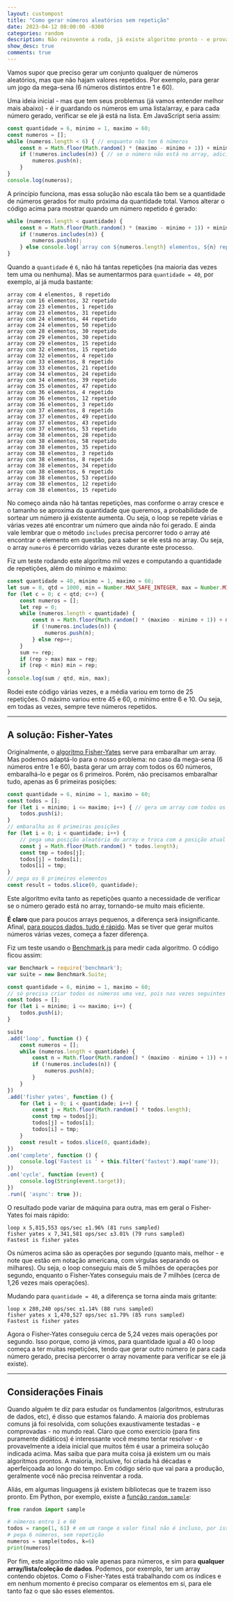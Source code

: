 ```yaml
---
layout: custompost
title: "Como gerar números aleatórios sem repetição"
date: 2023-04-12 08:00:00 -0300
categories: random
description: Não reinvente a roda, já existe algoritmo pronto - e provavelmente mais eficiente do que esse que você fez :-)
show_desc: true
comments: true
---
```


Vamos supor que preciso gerar um conjunto qualquer de números aleatórios, mas que não hajam valores repetidos. Por exemplo, para gerar um jogo da mega-sena (6 números distintos entre 1 e 60).

Uma ideia inicial - mas que tem seus problemas (já vamos entender melhor mais abaixo) - é ir guardando os números em uma lista/array, e para cada número gerado, verificar se ele já está na lista. Em JavaScript seria assim:

```javascript
const quantidade = 6, minimo = 1, maximo = 60;
const numeros = [];
while (numeros.length < 6) { // enquanto não tem 6 números
    const n = Math.floor(Math.random() * (maximo - minimo + 1)) + minimo; // gera número entre 1 e 60
    if (!numeros.includes(n)) { // se o número não está no array, adiciona
        numeros.push(n);
    }
}
console.log(numeros);
```

A princípio funciona, mas essa solução não escala tão bem se a quantidade de números gerados for muito próxima da quantidade total. Vamos alterar o código acima para mostrar quando um número repetido é gerado:

```javascript
while (numeros.length < quantidade) {
    const n = Math.floor(Math.random() * (maximo - minimo + 1)) + minimo;
    if (!numeros.includes(n)) {
        numeros.push(n);
    } else console.log(`array com ${numeros.length} elementos, ${n} repetido`);
}
```

Quando a `quantidade` é `6`, não há tantas repetições (na maioria das vezes tem uma ou nenhuma). Mas se aumentarmos para `quantidade = 40`, por exemplo, aí já muda bastante:

```
array com 4 elementos, 8 repetido
array com 16 elementos, 32 repetido
array com 23 elementos, 1 repetido
array com 23 elementos, 31 repetido
array com 24 elementos, 44 repetido
array com 24 elementos, 50 repetido
array com 28 elementos, 30 repetido
array com 29 elementos, 30 repetido
array com 29 elementos, 15 repetido
array com 32 elementos, 15 repetido
array com 32 elementos, 4 repetido
array com 33 elementos, 8 repetido
array com 33 elementos, 21 repetido
array com 34 elementos, 24 repetido
array com 34 elementos, 39 repetido
array com 35 elementos, 47 repetido
array com 36 elementos, 4 repetido
array com 36 elementos, 12 repetido
array com 36 elementos, 3 repetido
array com 37 elementos, 8 repetido
array com 37 elementos, 49 repetido
array com 37 elementos, 43 repetido
array com 37 elementos, 53 repetido
array com 38 elementos, 28 repetido
array com 38 elementos, 58 repetido
array com 38 elementos, 35 repetido
array com 38 elementos, 3 repetido
array com 38 elementos, 8 repetido
array com 38 elementos, 34 repetido
array com 38 elementos, 6 repetido
array com 38 elementos, 53 repetido
array com 38 elementos, 12 repetido
array com 38 elementos, 15 repetido
```

No começo ainda não há tantas repetições, mas conforme o array cresce e o tamanho se aproxima da quantidade que queremos, a probabilidade de sortear um número já existente aumenta. Ou seja, o loop se repete várias e várias vezes até encontrar um número que ainda não foi gerado. E ainda vale lembrar que o método `includes` precisa percorrer todo o array até encontrar o elemento em questão, para saber se ele está no array. Ou seja, o array `numeros` é percorrido várias vezes durante este processo.

Fiz um teste rodando este algoritmo mil vezes e computando a quantidade de repetições, além do mínimo e máximo:

```javascript
const quantidade = 40, minimo = 1, maximo = 60;
let sum = 0, qtd = 1000, min = Number.MAX_SAFE_INTEGER, max = Number.MIN_SAFE_INTEGER;
for (let c = 0; c < qtd; c++) {
    const numeros = [];
    let rep = 0;
    while (numeros.length < quantidade) {
        const n = Math.floor(Math.random() * (maximo - minimo + 1)) + minimo;
        if (!numeros.includes(n)) {
            numeros.push(n);
        } else rep++;
    }
    sum += rep;
    if (rep > max) max = rep;
    if (rep < min) min = rep;
}
console.log(sum / qtd, min, max);
```

Rodei este código várias vezes, e a média variou em torno de 25 repetições. O máximo variou entre 45 e 60, o mínimo entre 6 e 10. Ou seja, em todas as vezes, sempre teve números repetidos.

---

## A solução: Fisher-Yates

Originalmente, o [algoritmo Fisher-Yates](https://en.wikipedia.org/wiki/Fisher%E2%80%93Yates_shuffle) serve para embaralhar um array. Mas podemos adaptá-lo para o nosso problema: no caso da mega-sena (6 números entre 1 e 60), basta gerar um array com todos os 60 números, embaralhá-lo e pegar os 6 primeiros. Porém, não precisamos embaralhar tudo, apenas as 6 primeiras posições:

```javascript
const quantidade = 6, minimo = 1, maximo = 60;
const todos = [];
for (let i = minimo; i <= maximo; i++) { // gera um array com todos os números
    todos.push(i);
}
// embaralha as 6 primeiras posições
for (let i = 0; i < quantidade; i++) {
    // pega uma posição aleatória do array e troca com a posição atual
    const j = Math.floor(Math.random() * todos.length);
    const tmp = todos[j];
    todos[j] = todos[i];
    todos[i] = tmp;
}
// pega os 6 primeiros elementos
const result = todos.slice(0, quantidade);
```

Este algoritmo evita tanto as repetições quanto a necessidade de verificar se o número gerado está no array, tornando-se muito mais eficiente.

**É claro** que para poucos arrays pequenos, a diferença será insignificante. Afinal, [para poucos dados, tudo é rápido](https://blog.codinghorror.com/everything-is-fast-for-small-n/). Mas se tiver que gerar muitos números várias vezes, começa a fazer diferença.

Fiz um teste usando o [Benchmark.js](https://benchmarkjs.com/) para medir cada algoritmo. O código ficou assim:

```javascript
var Benchmark = require('benchmark');
var suite = new Benchmark.Suite;

const quantidade = 6, minimo = 1, maximo = 60;
// só precisa criar todos os números uma vez, pois nas vezes seguintes o array será sempre re-embaralhado
const todos = [];
for (let i = minimo; i <= maximo; i++) {
    todos.push(i);
}

suite
.add('loop', function () {
    const numeros = [];
    while (numeros.length < quantidade) {
        const n = Math.floor(Math.random() * (maximo - minimo + 1)) + minimo;
        if (!numeros.includes(n)) {
            numeros.push(n);
        }
    }
})
.add('fisher yates', function () {
    for (let i = 0; i < quantidade; i++) {
        const j = Math.floor(Math.random() * todos.length);
        const tmp = todos[j];
        todos[j] = todos[i];
        todos[i] = tmp;
    }
    const result = todos.slice(0, quantidade);
})
.on('complete', function () {
    console.log('Fastest is ' + this.filter('fastest').map('name'));
})
.on('cycle', function (event) {
    console.log(String(event.target));
})
.run({ 'async': true });
```

O resultado pode variar de máquina para outra, mas em geral o Fisher-Yates foi mais rápido:

```none
loop x 5,815,553 ops/sec ±1.96% (81 runs sampled)
fisher yates x 7,341,581 ops/sec ±3.01% (79 runs sampled)
Fastest is fisher yates
```

Os números acima são as operações por segundo (quanto mais, melhor - e note que estão em notação americana, com vírgulas separando os milhares). Ou seja, o loop conseguiu mais de 5 milhões de operações por segundo, enquanto o Fisher-Yates conseguiu mais de 7 milhões (cerca de 1,26 vezes mais operações).

Mudando para `quantidade = 40`, a diferença se torna ainda mais gritante:

```none
loop x 280,240 ops/sec ±1.14% (88 runs sampled)
fisher yates x 1,470,527 ops/sec ±1.79% (85 runs sampled)
Fastest is fisher yates
```

Agora o Fisher-Yates conseguiu cerca de 5,24 vezes mais operações por segundo. Isso porque, como já vimos, para quantidade igual a 40 o loop começa a ter muitas repetições, tendo que gerar outro número (e para cada número gerado, precisa percorrer o array novamente para verificar se ele já existe).

---

## Considerações Finais

Quando alguém te diz para estudar os fundamentos (algoritmos, estruturas de dados, etc), é disso que estamos falando. A maioria dos problemas comuns já foi resolvida, com soluções exaustivamente testadas - e comprovadas - no mundo real. Claro que como exercício (para fins puramente didáticos) é interessante você mesmo tentar resolver - e provavelmente a ideia inicial que muitos têm é usar a primeira solução indicada acima. Mas saiba que para muita coisa já existem um ou mais algoritmos prontos. A maioria, inclusive, foi criada há décadas e aperfeiçoada ao longo do tempo. Em código sério que vai para a produção, geralmente você não precisa reinventar a roda.

Aliás, em algumas linguagens já existem bibliotecas que te trazem isso pronto. Em Python, por exemplo, existe a [função `random.sample`](https://docs.python.org/3/library/random.html#random.sample):

```python
from random import sample

# números entre 1 e 60
todos = range(1, 61) # em um range o valor final não é incluso, por isso é 61
# pega 6 números, sem repetição
numeros = sample(todos, k=6)
print(numeros)
```

Por fim, este algoritmo não vale apenas para números, e sim para **qualquer array/lista/coleção de dados**. Podemos, por exemplo, ter um array contendo objetos. Como o Fisher-Yates está trabalhando com os índices e em nenhum momento é preciso comparar os elementos em si, para ele tanto faz o que são esses elementos.
